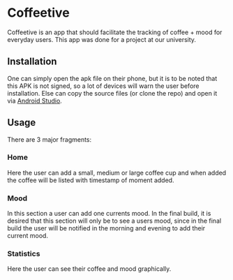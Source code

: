 # Coffeetive

Coffeetive is an app that should facilitate the tracking of coffee + mood for everyday users. This app was done for a project at our university.

## Installation

One can simply open the apk file on their phone, but it is to be noted that this APK is not signed, so a lot of devices will warn the user before installation. Else can copy the source files (or clone the repo) and open it via [Android Studio](https://developer.android.com/studio).

## Usage

There are 3 major fragments:
### Home
Here the user can add a small, medium or large coffee cup and when added the coffee will be listed with timestamp of moment added.
### Mood
In this section a user can add one currents mood. In the final build, it is desired that this section will only be to see a users mood, since in the final build the user will be notified in the morning and evening to add their current mood.
### Statistics
Here the user can see their coffee and mood graphically.
